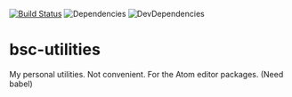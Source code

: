 [![Build Status](https://travis-ci.org/BlueSilverCat/test.svg?branch=master)](https://travis-ci.org/BlueSilverCat/test)
![Dependencies](https://david-dm.org/bluesilvercat/test.svg)
![DevDependencies](https://david-dm.org/bluesilvercat/test/dev-status.svg)

# bsc-utilities

My personal utilities.
Not convenient.
For the Atom editor packages. (Need babel)
